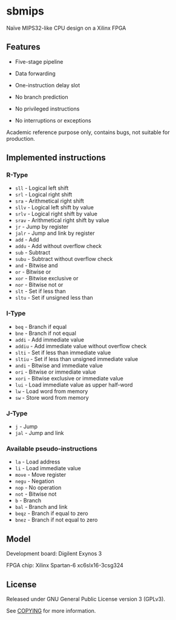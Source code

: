 # sbmips

Naïve MIPS32-like CPU design on a Xilinx FPGA

## Features

- Five-stage pipeline
- Data forwarding
- One-instruction delay slot

- No branch prediction
- No privileged instructions
- No interruptions or exceptions

Academic reference purpose only, contains bugs, not suitable for production.

## Implemented instructions

### R-Type

- `sll` - Logical left shift
- `srl` - Logical right shift
- `sra` - Arithmetical right shift
- `sllv` - Logical left shift by value
- `srlv` - Logical right shift by value
- `srav` - Arithmetical right shift by value
- `jr` - Jump by register
- `jalr` - Jump and link by register
- `add` - Add
- `addu` - Add without overflow check
- `sub` - Subtract
- `subu` - Subtract without overflow check
- `and` - Bitwise and
- `or` - Bitwise or
- `xor` - Bitwise exclusive or
- `nor` - Bitwise not or
- `slt` - Set if less than
- `sltu` - Set if unsigned less than

### I-Type

- `beq` - Branch if equal
- `bne` - Branch if not equal
- `addi` - Add immediate value
- `addiu` - Add immediate value without overflow check
- `slti` - Set if less than immediate value
- `sltiu` - Set if less than unsigned immediate value
- `andi` - Bitwise and immediate value
- `ori` - Bitwise or immediate value
- `xori` - Bitwise exclusive or immediate value
- `lui` - Load immediate value as upper half-word
- `lw` - Load word from memory
- `sw` - Store word from memory

### J-Type

- `j` - Jump
- `jal` - Jump and link

### Available pseudo-instructions

- `la` - Load address
- `li` - Load immediate value
- `move` - Move register
- `negu` - Negation
- `nop` - No operation
- `not` - Bitwise not
- `b` - Branch
- `bal` - Branch and link
- `beqz` - Branch if equal to zero
- `bnez` - Branch if not equal to zero

## Model

Development board: Digilent Exynos 3

FPGA chip: Xilinx Spartan-6 xc6slx16-3csg324

## License

Released under GNU General Public License version 3 (GPLv3).

See [COPYING](COPYING) for more information.
